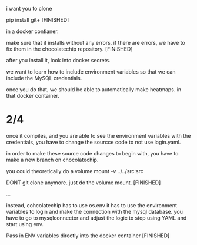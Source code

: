 i want you to clone

pip install git+<insert git repo link to chocolatechip> [FINISHED]

in a docker contianer.

make sure that it installs without any errors. 
if there are errors, we have to fix them
in the chocolatechip repository.    [FINISHED]

after you install it,
look into docker secrets. 

we want to learn how to include environment variables
so that we can include the MySQL credentials.

once you do that,
we should be able to automatically make heatmaps.
in that docker container.

# 2/4

once it compiles, and you are able to see the
environment variables with the credentials,
you have to change the sourcce code to not use
login.yaml.

in order to make these source code changes to begin with,
you have to make a new branch on chocolatechip.

you could theoretically do a volume mount 
-v ../../src:src

DONT git clone anymore. just do the volume mount.   [FINISHED]


...

instead, cohcolatechip has to use os.env it has to use the environment
variables to login and make the connection with
the mysql database. you have to go to mysqlconnector and
adjust the logic to stop using YAML and start using env.

Pass in ENV variables directly into the docker container    [FINISHED]